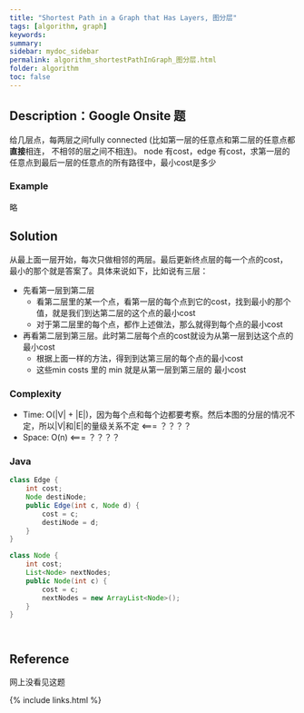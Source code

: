 ```yaml
---
title: "Shortest Path in a Graph that Has Layers, 图分层"
tags: [algorithm, graph]
keywords:
summary:
sidebar: mydoc_sidebar
permalink: algorithm_shortestPathInGraph_图分层.html
folder: algorithm
toc: false
---
```


## Description：Google Onsite 题
给几层点，每两层之间fully connected (比如第一层的任意点和第二层的任意点都**直接**相连， 不相邻的层之间不相连)。
node 有cost，edge 有cost，求第一层的任意点到最后一层的任意点的所有路径中，最小cost是多少

### Example
略

## Solution
从最上面一层开始，每次只做相邻的两层。最后更新终点层的每一个点的cost，最小的那个就是答案了。具体来说如下，比如说有三层：
* 先看第一层到第二层
  * 看第二层里的某一个点，看第一层的每个点到它的cost，找到最小的那个值，就是我们到达第二层的这个点的最小cost
  * 对于第二层里的每个点，都作上述做法，那么就得到每个点的最小cost
* 再看第二层到第三层。此时第二层每个点的cost就设为从第一层到达这个点的最小cost
  * 根据上面一样的方法，得到到达第三层的每个点的最小cost
  * 这些min costs 里的 min 就是从第一层到第三层的 最小cost

### Complexity
* Time: O(|V| + |E|)，因为每个点和每个边都要考察。然后本图的分层的情况不定，所以|V|和|E|的量级关系不定 <=== ？？？？
* Space: O(n) <=== ？？？？

### Java
```java
class Edge {
    int cost;
    Node destiNode;
    public Edge(int c, Node d) {
        cost = c;
        destiNode = d;
    }
}

class Node {
    int cost;
    List<Node> nextNodes;
    public Node(int c) {
        cost = c;
        nextNodes = new ArrayList<Node>();
    }
}




```

## Reference
网上没看见这题

{% include links.html %}
